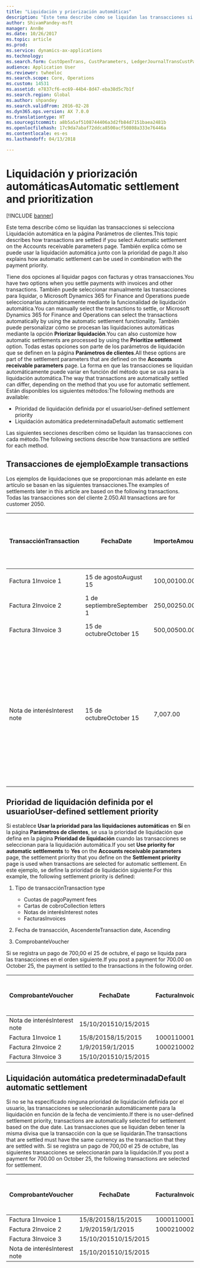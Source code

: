 ```yaml
---
title: "Liquidación y priorización automáticas"
description: "Este tema describe cómo se liquidan las transacciones si selecciona Liquidación automática en la página Parámetros de clientes. También explica cómo se puede usar la liquidación automática junto con la prioridad de pago."
author: ShivamPandey-msft
manager: AnnBe
ms.date: 10/26/2017
ms.topic: article
ms.prod: 
ms.service: dynamics-ax-applications
ms.technology: 
ms.search.form: CustOpenTrans, CustParameters, LedgerJournalTransCustPaym
audience: Application User
ms.reviewer: twheeloc
ms.search.scope: Core, Operations
ms.custom: 14531
ms.assetid: e7837cf6-ec69-44b4-8d47-eba38d5c7b1f
ms.search.region: Global
ms.author: shpandey
ms.search.validFrom: 2016-02-28
ms.dyn365.ops.version: AX 7.0.0
ms.translationtype: HT
ms.sourcegitcommit: a8b5a5af5108744406a3d2fb84d7151baea2481b
ms.openlocfilehash: 17c9da7abaf72ddca8500acf50808a333e76446a
ms.contentlocale: es-es
ms.lasthandoff: 04/13/2018

---
```


# <a name="automatic-settlement-and-prioritization"></a><span data-ttu-id="e2f0a-104">Liquidación y priorización automáticas</span><span class="sxs-lookup"><span data-stu-id="e2f0a-104">Automatic settlement and prioritization</span></span>

[!INCLUDE [banner](../includes/banner.md)]

<span data-ttu-id="e2f0a-105">Este tema describe cómo se liquidan las transacciones si selecciona Liquidación automática en la página Parámetros de clientes.</span><span class="sxs-lookup"><span data-stu-id="e2f0a-105">This topic describes how transactions are settled if you select Automatic settlement on the Accounts receivable parameters page.</span></span> <span data-ttu-id="e2f0a-106">También explica cómo se puede usar la liquidación automática junto con la prioridad de pago.</span><span class="sxs-lookup"><span data-stu-id="e2f0a-106">It also explains how automatic settlement can be used in combination with the payment priority.</span></span>

<span data-ttu-id="e2f0a-107">Tiene dos opciones al liquidar pagos con facturas y otras transacciones.</span><span class="sxs-lookup"><span data-stu-id="e2f0a-107">You have two options when you settle payments with invoices and other transactions.</span></span> <span data-ttu-id="e2f0a-108">También puede seleccionar manualmente las transacciones para liquidar, o Microsoft Dynamics 365 for Finance and Operations puede seleccionarlas automáticamente mediante la funcionalidad de liquidación automática.</span><span class="sxs-lookup"><span data-stu-id="e2f0a-108">You can manually select the transactions to settle, or Microsoft Dynamics 365 for Finance and Operations can select the transactions automatically by using the automatic settlement functionality.</span></span> <span data-ttu-id="e2f0a-109">También puede personalizar cómo se procesan las liquidaciones automáticas mediante la opción **Priorizar liquidación**.</span><span class="sxs-lookup"><span data-stu-id="e2f0a-109">You can also customize how automatic settlements are processed by using the **Prioritize settlement** option.</span></span> <span data-ttu-id="e2f0a-110">Todas estas opciones son parte de los parámetros de liquidación que se definen en la página **Parámetros de clientes**.</span><span class="sxs-lookup"><span data-stu-id="e2f0a-110">All these options are part of the settlement parameters that are defined on the **Accounts receivable parameters** page.</span></span> <span data-ttu-id="e2f0a-111">La forma en que las transacciones se liquidan automáticamente puede variar en función del método que se usa para la liquidación automática.</span><span class="sxs-lookup"><span data-stu-id="e2f0a-111">The way that transactions are automatically settled can differ, depending on the method that you use for automatic settlement.</span></span> <span data-ttu-id="e2f0a-112">Están disponibles los siguientes métodos:</span><span class="sxs-lookup"><span data-stu-id="e2f0a-112">The following methods are available:</span></span>

-   <span data-ttu-id="e2f0a-113">Prioridad de liquidación definida por el usuario</span><span class="sxs-lookup"><span data-stu-id="e2f0a-113">User-defined settlement priority</span></span>
-   <span data-ttu-id="e2f0a-114">Liquidación automática predeterminada</span><span class="sxs-lookup"><span data-stu-id="e2f0a-114">Default automatic settlement</span></span>

<span data-ttu-id="e2f0a-115">Las siguientes secciones describen cómo se liquidan las transacciones con cada método.</span><span class="sxs-lookup"><span data-stu-id="e2f0a-115">The following sections describe how transactions are settled for each method.</span></span>

## <a name="example-transactions"></a><span data-ttu-id="e2f0a-116">Transacciones de ejemplo</span><span class="sxs-lookup"><span data-stu-id="e2f0a-116">Example transactions</span></span>
<span data-ttu-id="e2f0a-117">Los ejemplos de liquidaciones que se proporcionan más adelante en este artículo se basan en las siguientes transacciones.</span><span class="sxs-lookup"><span data-stu-id="e2f0a-117">The examples of settlements later in this article are based on the following transactions.</span></span> <span data-ttu-id="e2f0a-118">Todas las transacciones son del cliente 2.050.</span><span class="sxs-lookup"><span data-stu-id="e2f0a-118">All transactions are for customer 2050.</span></span>

| <span data-ttu-id="e2f0a-119">Transacción</span><span class="sxs-lookup"><span data-stu-id="e2f0a-119">Transaction</span></span>   | <span data-ttu-id="e2f0a-120">Fecha</span><span class="sxs-lookup"><span data-stu-id="e2f0a-120">Date</span></span>        | <span data-ttu-id="e2f0a-121">Importe</span><span class="sxs-lookup"><span data-stu-id="e2f0a-121">Amount</span></span> | <span data-ttu-id="e2f0a-122">Condiciones de descuento por pronto pago</span><span class="sxs-lookup"><span data-stu-id="e2f0a-122">Cash discount terms</span></span> | <span data-ttu-id="e2f0a-123">Fecha del descuento por pronto pago</span><span class="sxs-lookup"><span data-stu-id="e2f0a-123">Cash discount date</span></span> | <span data-ttu-id="e2f0a-124">Comentarios</span><span class="sxs-lookup"><span data-stu-id="e2f0a-124">Comments</span></span>                                                                                                                                                                                      |
|---------------|-------------|--------|---------------------|--------------------|-----------------------------------------------------------------------------------------------------------------------------------------------------------------------------------------------|
| <span data-ttu-id="e2f0a-125">Factura 1</span><span class="sxs-lookup"><span data-stu-id="e2f0a-125">Invoice 1</span></span>     | <span data-ttu-id="e2f0a-126">15 de agosto</span><span class="sxs-lookup"><span data-stu-id="e2f0a-126">August 15</span></span>   | <span data-ttu-id="e2f0a-127">100,00</span><span class="sxs-lookup"><span data-stu-id="e2f0a-127">100.00</span></span> | <span data-ttu-id="e2f0a-128">2%14, Net 30</span><span class="sxs-lookup"><span data-stu-id="e2f0a-128">2%14, Net 30</span></span>        | <span data-ttu-id="e2f0a-129">29 de agosto</span><span class="sxs-lookup"><span data-stu-id="e2f0a-129">August 29</span></span>          |                                                                                                                                                                                               |
| <span data-ttu-id="e2f0a-130">Factura 2</span><span class="sxs-lookup"><span data-stu-id="e2f0a-130">Invoice 2</span></span>     | <span data-ttu-id="e2f0a-131">1 de septiembre</span><span class="sxs-lookup"><span data-stu-id="e2f0a-131">September 1</span></span> | <span data-ttu-id="e2f0a-132">250,00</span><span class="sxs-lookup"><span data-stu-id="e2f0a-132">250.00</span></span> | <span data-ttu-id="e2f0a-133">2%14, Net 30</span><span class="sxs-lookup"><span data-stu-id="e2f0a-133">2%14, Net 30</span></span>        | <span data-ttu-id="e2f0a-134">15 de septiembre</span><span class="sxs-lookup"><span data-stu-id="e2f0a-134">September 15</span></span>       |                                                                                                                                                                                               |
| <span data-ttu-id="e2f0a-135">Factura 3</span><span class="sxs-lookup"><span data-stu-id="e2f0a-135">Invoice 3</span></span>     | <span data-ttu-id="e2f0a-136">15 de octubre</span><span class="sxs-lookup"><span data-stu-id="e2f0a-136">October 15</span></span>  | <span data-ttu-id="e2f0a-137">500,00</span><span class="sxs-lookup"><span data-stu-id="e2f0a-137">500.00</span></span> | <span data-ttu-id="e2f0a-138">2% 14/Net 30</span><span class="sxs-lookup"><span data-stu-id="e2f0a-138">2% 14/Net 30</span></span>        | <span data-ttu-id="e2f0a-139">29 de octubre</span><span class="sxs-lookup"><span data-stu-id="e2f0a-139">October 29</span></span>         |                                                                                                                                                                                               |
| <span data-ttu-id="e2f0a-140">Nota de interés</span><span class="sxs-lookup"><span data-stu-id="e2f0a-140">Interest note</span></span> | <span data-ttu-id="e2f0a-141">15 de octubre</span><span class="sxs-lookup"><span data-stu-id="e2f0a-141">October 15</span></span>  | <span data-ttu-id="e2f0a-142">7,00</span><span class="sxs-lookup"><span data-stu-id="e2f0a-142">7.00</span></span>   |                     |                    | <span data-ttu-id="e2f0a-143">Esta nota de interés es para la factura 1 y la factura 2.</span><span class="sxs-lookup"><span data-stu-id="e2f0a-143">This interest note is for invoice 1 and invoice 2.</span></span> <span data-ttu-id="e2f0a-144">El importe se calcula como un interés del 2 por ciento sobre importes que han vencido hace 30 días o más.</span><span class="sxs-lookup"><span data-stu-id="e2f0a-144">The amount is calculated as 2-percent interest on amounts that are 30 or more days past due.</span></span> <span data-ttu-id="e2f0a-145">Por ejemplo, 0,02 × (100,00 + 250,00) = 7,00.</span><span class="sxs-lookup"><span data-stu-id="e2f0a-145">For example, 0.02 × (100.00 + 250.00) = 7.00.</span></span> |

## <a name="user-defined-settlement-priority"></a><span data-ttu-id="e2f0a-146">Prioridad de liquidación definida por el usuario</span><span class="sxs-lookup"><span data-stu-id="e2f0a-146">User-defined settlement priority</span></span>
<span data-ttu-id="e2f0a-147">Si establece **Usar la prioridad para las liquidaciones automáticas** en **Sí** en la página **Parámetros de clientes**, se usa la prioridad de liquidación que defina en la página **Prioridad de liquidación** cuando las transacciones se seleccionan para la liquidación automática.</span><span class="sxs-lookup"><span data-stu-id="e2f0a-147">If you set **Use priority for automatic settlements** to **Yes** on the **Accounts receivable parameters** page, the settlement priority that you define on the **Settlement priority** page is used when transactions are selected for automatic settlement.</span></span> <span data-ttu-id="e2f0a-148">En este ejemplo, se define la prioridad de liquidación siguiente:</span><span class="sxs-lookup"><span data-stu-id="e2f0a-148">For this example, the following settlement priority is defined:</span></span>

1.  <span data-ttu-id="e2f0a-149">Tipo de transacción</span><span class="sxs-lookup"><span data-stu-id="e2f0a-149">Transaction type</span></span>
    -   <span data-ttu-id="e2f0a-150">Cuotas de pago</span><span class="sxs-lookup"><span data-stu-id="e2f0a-150">Payment fees</span></span>
    -   <span data-ttu-id="e2f0a-151">Cartas de cobro</span><span class="sxs-lookup"><span data-stu-id="e2f0a-151">Collection letters</span></span>
    -   <span data-ttu-id="e2f0a-152">Notas de interés</span><span class="sxs-lookup"><span data-stu-id="e2f0a-152">Interest notes</span></span>
    -   <span data-ttu-id="e2f0a-153">Facturas</span><span class="sxs-lookup"><span data-stu-id="e2f0a-153">Invoices</span></span>

2.  <span data-ttu-id="e2f0a-154">Fecha de transacción, Ascendente</span><span class="sxs-lookup"><span data-stu-id="e2f0a-154">Transaction date, Ascending</span></span>
3.  <span data-ttu-id="e2f0a-155">Comprobante</span><span class="sxs-lookup"><span data-stu-id="e2f0a-155">Voucher</span></span>

<span data-ttu-id="e2f0a-156">Si se registra un pago de 700,00 el 25 de octubre, el pago se liquida para las transacciones en el orden siguiente.</span><span class="sxs-lookup"><span data-stu-id="e2f0a-156">If you post a payment for 700.00 on October 25, the payment is settled to the transactions in the following order.</span></span>

| <span data-ttu-id="e2f0a-157">Comprobante</span><span class="sxs-lookup"><span data-stu-id="e2f0a-157">Voucher</span></span>       | <span data-ttu-id="e2f0a-158">Fecha</span><span class="sxs-lookup"><span data-stu-id="e2f0a-158">Date</span></span>       | <span data-ttu-id="e2f0a-159">Factura</span><span class="sxs-lookup"><span data-stu-id="e2f0a-159">Invoice</span></span> | <span data-ttu-id="e2f0a-160">Importe en divisa de la transacción</span><span class="sxs-lookup"><span data-stu-id="e2f0a-160">Amount in transaction currency</span></span> | <span data-ttu-id="e2f0a-161">Importe para liquidar</span><span class="sxs-lookup"><span data-stu-id="e2f0a-161">Amount to settle</span></span> | <span data-ttu-id="e2f0a-162">Saldo</span><span class="sxs-lookup"><span data-stu-id="e2f0a-162">Balance</span></span> | <span data-ttu-id="e2f0a-163">Divisa</span><span class="sxs-lookup"><span data-stu-id="e2f0a-163">Currency</span></span> |
|---------------|------------|---------|--------------------------------|------------------|---------|----------|
| <span data-ttu-id="e2f0a-164">Nota de interés</span><span class="sxs-lookup"><span data-stu-id="e2f0a-164">Interest note</span></span> | <span data-ttu-id="e2f0a-165">15/10/2015</span><span class="sxs-lookup"><span data-stu-id="e2f0a-165">10/15/2015</span></span> |         | <span data-ttu-id="e2f0a-166">7,00</span><span class="sxs-lookup"><span data-stu-id="e2f0a-166">7.00</span></span>                           | <span data-ttu-id="e2f0a-167">7,00</span><span class="sxs-lookup"><span data-stu-id="e2f0a-167">7.00</span></span>             | <span data-ttu-id="e2f0a-168">0,00</span><span class="sxs-lookup"><span data-stu-id="e2f0a-168">0.00</span></span>    | <span data-ttu-id="e2f0a-169">USD</span><span class="sxs-lookup"><span data-stu-id="e2f0a-169">USD</span></span>      |
| <span data-ttu-id="e2f0a-170">Factura 1</span><span class="sxs-lookup"><span data-stu-id="e2f0a-170">Invoice 1</span></span>     | <span data-ttu-id="e2f0a-171">15/8/2015</span><span class="sxs-lookup"><span data-stu-id="e2f0a-171">8/15/2015</span></span>  | <span data-ttu-id="e2f0a-172">10001</span><span class="sxs-lookup"><span data-stu-id="e2f0a-172">10001</span></span>   | <span data-ttu-id="e2f0a-173">100,00</span><span class="sxs-lookup"><span data-stu-id="e2f0a-173">100.00</span></span>                         | <span data-ttu-id="e2f0a-174">100,00</span><span class="sxs-lookup"><span data-stu-id="e2f0a-174">100.00</span></span>           | <span data-ttu-id="e2f0a-175">0,00</span><span class="sxs-lookup"><span data-stu-id="e2f0a-175">0.00</span></span>    | <span data-ttu-id="e2f0a-176">USD</span><span class="sxs-lookup"><span data-stu-id="e2f0a-176">USD</span></span>      |
| <span data-ttu-id="e2f0a-177">Factura 2</span><span class="sxs-lookup"><span data-stu-id="e2f0a-177">Invoice 2</span></span>     | <span data-ttu-id="e2f0a-178">1/9/2015</span><span class="sxs-lookup"><span data-stu-id="e2f0a-178">9/1/2015</span></span>   | <span data-ttu-id="e2f0a-179">10002</span><span class="sxs-lookup"><span data-stu-id="e2f0a-179">10002</span></span>   | <span data-ttu-id="e2f0a-180">250,00</span><span class="sxs-lookup"><span data-stu-id="e2f0a-180">250.00</span></span>                         | <span data-ttu-id="e2f0a-181">250,00</span><span class="sxs-lookup"><span data-stu-id="e2f0a-181">250.00</span></span>           | <span data-ttu-id="e2f0a-182">0,00</span><span class="sxs-lookup"><span data-stu-id="e2f0a-182">0.00</span></span>    | <span data-ttu-id="e2f0a-183">USD</span><span class="sxs-lookup"><span data-stu-id="e2f0a-183">USD</span></span>      |
| <span data-ttu-id="e2f0a-184">Factura 3</span><span class="sxs-lookup"><span data-stu-id="e2f0a-184">Invoice 3</span></span>     | <span data-ttu-id="e2f0a-185">15/10/2015</span><span class="sxs-lookup"><span data-stu-id="e2f0a-185">10/15/2015</span></span> |         | <span data-ttu-id="e2f0a-186">500,00</span><span class="sxs-lookup"><span data-stu-id="e2f0a-186">500.00</span></span>                         | <span data-ttu-id="e2f0a-187">343,00</span><span class="sxs-lookup"><span data-stu-id="e2f0a-187">343.00</span></span>           | <span data-ttu-id="e2f0a-188">157,00</span><span class="sxs-lookup"><span data-stu-id="e2f0a-188">157.00</span></span>  | <span data-ttu-id="e2f0a-189">USD</span><span class="sxs-lookup"><span data-stu-id="e2f0a-189">USD</span></span>      |

## <a name="default-automatic-settlement"></a><span data-ttu-id="e2f0a-190">Liquidación automática predeterminada</span><span class="sxs-lookup"><span data-stu-id="e2f0a-190">Default automatic settlement</span></span>
<span data-ttu-id="e2f0a-191">Si no se ha especificado ninguna prioridad de liquidación definida por el usuario, las transacciones se seleccionarán automáticamente para la liquidación en función de la fecha de vencimiento.</span><span class="sxs-lookup"><span data-stu-id="e2f0a-191">If there is no user-defined settlement priority, transactions are automatically selected for settlement based on the due date.</span></span> <span data-ttu-id="e2f0a-192">Las transacciones que se liquidan deben tener la misma divisa que la transacción con la que se liquidarán.</span><span class="sxs-lookup"><span data-stu-id="e2f0a-192">The transactions that are settled must have the same currency as the transaction that they are settled with.</span></span> <span data-ttu-id="e2f0a-193">Si se registra un pago de 700,00 el 25 de octubre, las siguientes transacciones se seleccionarán para la liquidación.</span><span class="sxs-lookup"><span data-stu-id="e2f0a-193">If you post a payment for 700.00 on October 25, the following transactions are selected for settlement.</span></span>

| <span data-ttu-id="e2f0a-194">Comprobante</span><span class="sxs-lookup"><span data-stu-id="e2f0a-194">Voucher</span></span>       | <span data-ttu-id="e2f0a-195">Fecha</span><span class="sxs-lookup"><span data-stu-id="e2f0a-195">Date</span></span>       | <span data-ttu-id="e2f0a-196">Factura</span><span class="sxs-lookup"><span data-stu-id="e2f0a-196">Invoice</span></span> | <span data-ttu-id="e2f0a-197">Importe en divisa de la transacción</span><span class="sxs-lookup"><span data-stu-id="e2f0a-197">Amount in transaction currency</span></span> | <span data-ttu-id="e2f0a-198">Importe para liquidar</span><span class="sxs-lookup"><span data-stu-id="e2f0a-198">Amount to settle</span></span> | <span data-ttu-id="e2f0a-199">Saldo</span><span class="sxs-lookup"><span data-stu-id="e2f0a-199">Balance</span></span> | <span data-ttu-id="e2f0a-200">Divisa</span><span class="sxs-lookup"><span data-stu-id="e2f0a-200">Currency</span></span> |
|---------------|------------|---------|--------------------------------|------------------|---------|----------|
| <span data-ttu-id="e2f0a-201">Factura 1</span><span class="sxs-lookup"><span data-stu-id="e2f0a-201">Invoice 1</span></span>     | <span data-ttu-id="e2f0a-202">15/8/2015</span><span class="sxs-lookup"><span data-stu-id="e2f0a-202">8/15/2015</span></span>  | <span data-ttu-id="e2f0a-203">10001</span><span class="sxs-lookup"><span data-stu-id="e2f0a-203">10001</span></span>   | <span data-ttu-id="e2f0a-204">100,00</span><span class="sxs-lookup"><span data-stu-id="e2f0a-204">100.00</span></span>                         | <span data-ttu-id="e2f0a-205">100,00</span><span class="sxs-lookup"><span data-stu-id="e2f0a-205">100.00</span></span>           | <span data-ttu-id="e2f0a-206">0,00</span><span class="sxs-lookup"><span data-stu-id="e2f0a-206">0.00</span></span>    | <span data-ttu-id="e2f0a-207">USD</span><span class="sxs-lookup"><span data-stu-id="e2f0a-207">USD</span></span>      |
| <span data-ttu-id="e2f0a-208">Factura 2</span><span class="sxs-lookup"><span data-stu-id="e2f0a-208">Invoice 2</span></span>     | <span data-ttu-id="e2f0a-209">1/9/2015</span><span class="sxs-lookup"><span data-stu-id="e2f0a-209">9/1/2015</span></span>   | <span data-ttu-id="e2f0a-210">10002</span><span class="sxs-lookup"><span data-stu-id="e2f0a-210">10002</span></span>   | <span data-ttu-id="e2f0a-211">250,00</span><span class="sxs-lookup"><span data-stu-id="e2f0a-211">250.00</span></span>                         | <span data-ttu-id="e2f0a-212">250,00</span><span class="sxs-lookup"><span data-stu-id="e2f0a-212">250.00</span></span>           | <span data-ttu-id="e2f0a-213">0,00</span><span class="sxs-lookup"><span data-stu-id="e2f0a-213">0.00</span></span>    | <span data-ttu-id="e2f0a-214">USD</span><span class="sxs-lookup"><span data-stu-id="e2f0a-214">USD</span></span>      |
| <span data-ttu-id="e2f0a-215">Factura 3</span><span class="sxs-lookup"><span data-stu-id="e2f0a-215">Invoice 3</span></span>     | <span data-ttu-id="e2f0a-216">15/10/2015</span><span class="sxs-lookup"><span data-stu-id="e2f0a-216">10/15/2015</span></span> |         | <span data-ttu-id="e2f0a-217">500,00</span><span class="sxs-lookup"><span data-stu-id="e2f0a-217">500.00</span></span>                         | <span data-ttu-id="e2f0a-218">350,00</span><span class="sxs-lookup"><span data-stu-id="e2f0a-218">350.00</span></span>           | <span data-ttu-id="e2f0a-219">150,00</span><span class="sxs-lookup"><span data-stu-id="e2f0a-219">150.00</span></span>  | <span data-ttu-id="e2f0a-220">USD</span><span class="sxs-lookup"><span data-stu-id="e2f0a-220">USD</span></span>      |
| <span data-ttu-id="e2f0a-221">Nota de interés</span><span class="sxs-lookup"><span data-stu-id="e2f0a-221">Interest note</span></span> | <span data-ttu-id="e2f0a-222">15/10/2015</span><span class="sxs-lookup"><span data-stu-id="e2f0a-222">10/15/2015</span></span> |         | <span data-ttu-id="e2f0a-223">7,00</span><span class="sxs-lookup"><span data-stu-id="e2f0a-223">7.00</span></span>                           | <span data-ttu-id="e2f0a-224">0,00</span><span class="sxs-lookup"><span data-stu-id="e2f0a-224">0.00</span></span>             | <span data-ttu-id="e2f0a-225">0,00</span><span class="sxs-lookup"><span data-stu-id="e2f0a-225">0.00</span></span>    | <span data-ttu-id="e2f0a-226">USD</span><span class="sxs-lookup"><span data-stu-id="e2f0a-226">USD</span></span>      |






